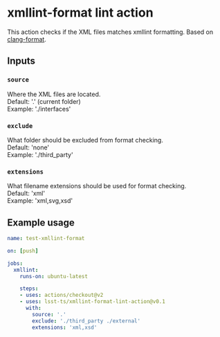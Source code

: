 # xmllint-format lint action

This action checks if the XML files matches xmllint formatting. Based on
[clang-format](https://github.com/DoozyX/clang-format-lint-action).

## Inputs

### `source`

Where the XML files are located.\
Default: '.' (current folder)\
Example: './interfaces'

### `exclude`

What folder should be excluded from format checking.\
Default: 'none'\
Example: './third_party'

### `extensions`

What filename extensions should be used for format checking.\
Default: 'xml'\
Example: 'xml,svg,xsd'

## Example usage

```yml
name: test-xmllint-format

on: [push]

jobs:
  xmllint:
    runs-on: ubuntu-latest

    steps:
    - uses: actions/checkout@v2
    - uses: lsst-ts/xmllint-format-lint-action@v0.1
      with:
        source: '.'
        exclude: './third_party ./external'
        extensions: 'xml,xsd'
```
